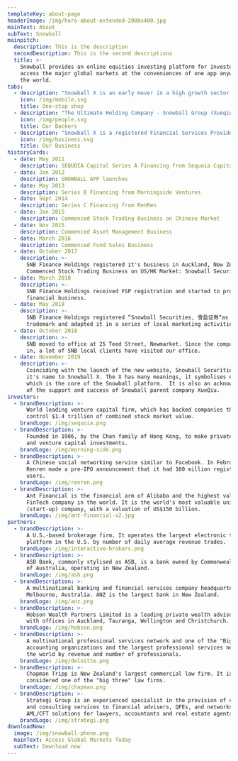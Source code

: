 ```yaml
---
templateKey: about-page
headerImage: /img/hero-about-extended-2000x400.jpg
mainText: About
subText: Snowball
mainpitch:
  description: This is the description
  secondDescription: This is the second descriptions
  title: >-
    Snowball provides an online equities investing platform for investors to
    access the major global markets at the conveniences of one app anywhere in
    the world.
tabs:
  - description: "Snowball X is an early mover in a high growth sector arising as a result of four forces that drive global financial services: Online trading, access to global markets, social information flows and fintech.\r\n\n* Open account、place orders、retrieve market reports all in one app; \n* Link to major stock exchanges, supports gearing, short-sale and t+0 trading; \n* Direct link to Xueqiu community to follow latest industry topics, get insights from professional investors and write your own investment stories."
    icon: /img/mobile.svg
    title: One-stop shop
  - description: "The Ultimate Holding Company - Snowball Group (Xueqiu), is an internet financial information service provider focused on investment solutions.\rFounded in 2010, Snowball is committed to providing community interaction, market data & news feed and convenient transaction of global stock markets, focusing Mainland China, Hong Kong and the United States.\rUp to now, over 35 million users, not only develop their trading knowledge and skills from snowball community, but also experience a superior all-in-one investing service."
    icon: /img/people.svg
    title: Our Backers
  - description: "Snowball X is a registered Financial Services Provider and a member of the Snowball Group. We have established an internet-based brokerage service, collaborating with Interactive Brokers, the largest electronic brokerage firm in the US by the number of daily average revenue trades. \rOur parent company, Snowball Finance, has identified a significant opportunity – in many geographies – to provide online broking services to individuals who wish to invest in global share markets and has set up Snowball X in New Zealand, which will be the head office of a global financial services business targeting investors world-wide. \rSnowball X is a well-funded, technology advanced and fully compliant operated securities brokerage firm. We are dedicated to bringing online global trading experiences to diverse worldwide customers."
    icon: /img/business.svg
    title: Our Business
historyCards:
  - date: May 2011
    description: SEQUOIA Capital Series A Financing from Sequoia Capital
  - date: Jan 2012
    description: SNOWBALL APP launches
  - date: May 2013
    description: Series B Financing from Morningside Ventures
  - date: Sept 2014
    description: Series C Financing from RenRen
  - date: Jan 2015
    description: Commenced Stock Trading Business on Chinese Market
  - date: Nov 2015
    description: Commenced Asset Management Business
  - date: March 2016
    description: Commenced Fund Sales Business
  - date: October 2017
    description: >-
      SNB Finance Holdings registered it's business in Auckland, New Zealand.
      Commenced Stock Trading Business on US/HK Market: Snowball Securities
  - date: March 2018
    description: >-
      SNB Finance Holdings received FSP registration and started to provide
      financial business.
  - date: May 2018
    description: >-
      SNB Finance Holdings registered “Snowball Securities, 雪盈证券“as brand
      trademark and adapted it in a series of local marketing activities.
  - date: October 2018
    description: >-
      SNB moved to office at 25 Teed Street, Newmarket. Since the company moved
      in, a lot of SNB local clients have visited our office.
  - date: November 2019
    description: >-
      Coinciding with the launch of the new website, Snowball Securities changed
      it's name to Snowball X. The X has many meanings, it symbolises eXchange
      which is the core of the Snowball platform.  It is also an acknowledgement
      of the support and success of Snowball parent company XueQiu. 
investors:
  - brandDescription: >-
      World leading venture capital firm, which has backed companies that now
      control $1.4 trillion of combined stock market value.
    brandLogo: /img/sequoia.png
  - brandDescription: >-
      Founded in 1986, by the Chan family of Hong Kong, to make private equity
      and venture capital investments.
    brandLogo: /img/morning-side.png
  - brandDescription: >-
      A Chinese social networking service similar to Facebook. In February 2011,
      Renren made a pre-IPO announcement that it had 160 million registered
      users.
    brandLogo: /img/renren.png
  - brandDescription: >-
      Ant Financial is the financial arm of Alibaba and the highest valued
      FinTech company in the world. It is the world's most valuable unicorn
      (start-up) company, with a valuation of US$150 billion.
    brandLogo: /img/ant-financial-v2.jpg
partners:
  - brandDescription: >-
      A U.S.-based brokerage firm. It operates the largest electronic trading
      platform in the U.S. by number of daily average revenue trades.
    brandLogo: /img/interactive-brokers.png
  - brandDescription: >-
      ASB Bank, commonly stylised as ASB, is a bank owned by Commonwealth Bank
      of Australia, operating in New Zealand.
    brandLogo: /img/asb.png
  - brandDescription: >-
      A multinational banking and financial services company headquartered in
      Melbourne, Australia. ANZ is the largest bank in New Zealand.
    brandLogo: /img/anz.png
  - brandDescription: >-
      Hobson Wealth Partners Limited is a leading private wealth advisory team
      with offices in Auckland, Tauranga, Wellington and Christchurch.
    brandLogo: /img/hobson.png
  - brandDescription: >-
      A multinational professional services network and one of the "Big Four"
      accounting organizations and the largest professional services network in
      the world by revenue and number of professionals.
    brandLogo: /img/deloitte.png
  - brandDescription: >-
      Chapman Tripp is New Zealand's largest commercial law firm. It is
      considered one of the "big three" law firms.
    brandLogo: /img/chapman.png
  - brandDescription: >-
      Strategi Group is an experienced specialist in the provision of compliance
      and consulting services to financial advisers, QFEs, and networks, and
      AML/CFT solutions for lawyers, accountants and real estate agents.
    brandLogo: /img/strategi.png
downloadNow:
  image: /img/snowball-phone.png
  mainText: Access Global Markets Today
  subText: Download now
---
```



